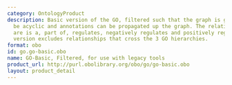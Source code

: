 ```yaml
---
category: OntologyProduct
description: Basic version of the GO, filtered such that the graph is guaranteed to
  be acyclic and annotations can be propagated up the graph. The relations included
  are is a, part of, regulates, negatively regulates and positively regulates. This
  version excludes relationships that cross the 3 GO hierarchies.
format: obo
id: go.go-basic.obo
name: GO-Basic, Filtered, for use with legacy tools
product_url: http://purl.obolibrary.org/obo/go/go-basic.obo
layout: product_detail
---
```

